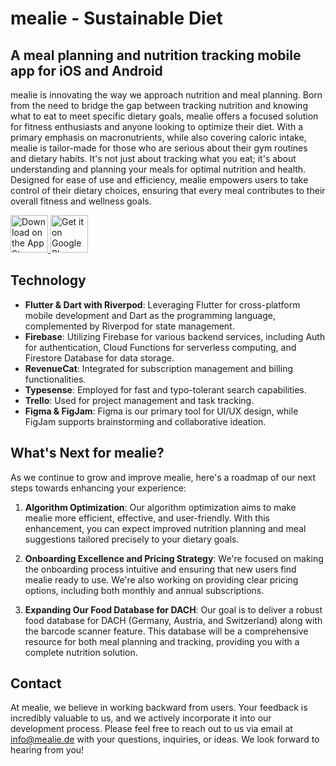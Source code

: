 # mealie - Sustainable Diet

## A meal planning and nutrition tracking mobile app for iOS and Android

mealie is innovating the way we approach nutrition and meal planning. Born from the need to bridge the gap between tracking nutrition and knowing what to eat to meet specific dietary goals, mealie offers a focused solution for fitness enthusiasts and anyone looking to optimize their diet. With a primary emphasis on macronutrients, while also covering caloric intake, mealie is tailor-made for those who are serious about their gym routines and dietary habits. It's not just about tracking what you eat; it's about understanding and planning your meals for optimal nutrition and health. Designed for ease of use and efficiency, mealie empowers users to take control of their dietary choices, ensuring that every meal contributes to their overall fitness and wellness goals.

<a href="https://apps.apple.com/ro/app/mealie/id1666676528">
  <img src="https://github.com/mealie-app/mealie/blob/main/button-app-store-en.svg" alt="Download on the App Store" height="60"/>
</a>
<a href="https://play.google.com/store/apps/details?id=com.mealie.app">
  <img src="https://github.com/mealie-app/mealie/blob/main/button-play-store-en.svg" alt="Get it on Google Play" height="60"/>
</a>

## Technology

- **Flutter & Dart with Riverpod**: Leveraging Flutter for cross-platform mobile development and Dart as the programming language, complemented by Riverpod for state management.
- **Firebase**: Utilizing Firebase for various backend services, including Auth for authentication, Cloud Functions for serverless computing, and Firestore Database for data storage.
- **RevenueCat**: Integrated for subscription management and billing functionalities.
- **Typesense**: Employed for fast and typo-tolerant search capabilities.
- **Trello**: Used for project management and task tracking.
- **Figma & FigJam**: Figma is our primary tool for UI/UX design, while FigJam supports brainstorming and collaborative ideation.

## What's Next for mealie?

As we continue to grow and improve mealie, here's a roadmap of our next steps towards enhancing your experience:

1. **Algorithm Optimization**: Our algorithm optimization aims to make mealie more efficient, effective, and user-friendly. With this enhancement, you can expect improved nutrition planning and meal suggestions tailored precisely to your dietary goals.

2. **Onboarding Excellence and Pricing Strategy**: We're focused on making the onboarding process intuitive and ensuring that new users find mealie ready to use. We're also working on providing clear pricing options, including both monthly and annual subscriptions.

3. **Expanding Our Food Database for DACH**: Our goal is to deliver a robust food database for DACH (Germany, Austria, and Switzerland) along with the barcode scanner feature. This database will be a comprehensive resource for both meal planning and tracking, providing you with a complete nutrition solution.

## Contact

At mealie, we believe in working backward from users. Your feedback is incredibly valuable to us, and we actively incorporate it into our development process. Please feel free to reach out to us via email at [info@mealie.de](mailto:info@mealie.de) with your questions, inquiries, or ideas. We look forward to hearing from you!




